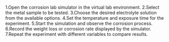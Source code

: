 1.Open the corrosion lab simulator in the virtual lab environment.
2.Select the metal sample to be tested.
3.Choose the desired electrolyte solution from the available options.
4.Set the temperature and exposure time for the experiment.
5.Start the simulation and observe the corrosion process.
6.Record the weight loss or corrosion rate displayed by the simulator.
7.Repeat the experiment with different variables to compare results.

